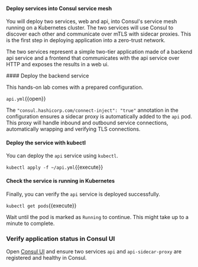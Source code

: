 #### Deploy services into Consul service mesh

You will deploy two services, web and api, into Consul's service mesh running on a Kubernetes cluster. The two services will use Consul to discover each other and communicate over mTLS with sidecar proxies. This is the first step in deploying application into a zero-trust network.

The two services represent a simple two-tier application made of a backend api service and a frontend that communicates with the api service over HTTP and exposes the results in a web ui.

#### Deploy the backend service 

This hands-on lab comes with a prepared configuration.

`api.yml`{{open}}

The `"consul.hashicorp.com/connect-inject": "true"` annotation in the configuration ensures a sidecar proxy is automatically added to the `api` pod. This proxy will handle inbound and outbound service connections, automatically wrapping and verifying TLS connections.

#### Deploy the service with kubectl

You can deploy the `api` service using `kubectl`.

`kubectl apply -f ~/api.yml`{{execute}}

#### Check the service is running in Kubernetes

Finally, you can verify the `api` service is deployed successfully. 

`kubectl get pods`{{execute}}

Wait until the pod is marked as `Running` to continue. This might take up to a minute to complete.

### Verify application status in Consul UI

Open [Consul UI](https://[[HOST_SUBDOMAIN]]-80-[[KATACODA_HOST]].environments.katacoda.com/ui/minidc/services) and ensure two services `api` and `api-sidecar-proxy` are registered and healthy in Consul.

